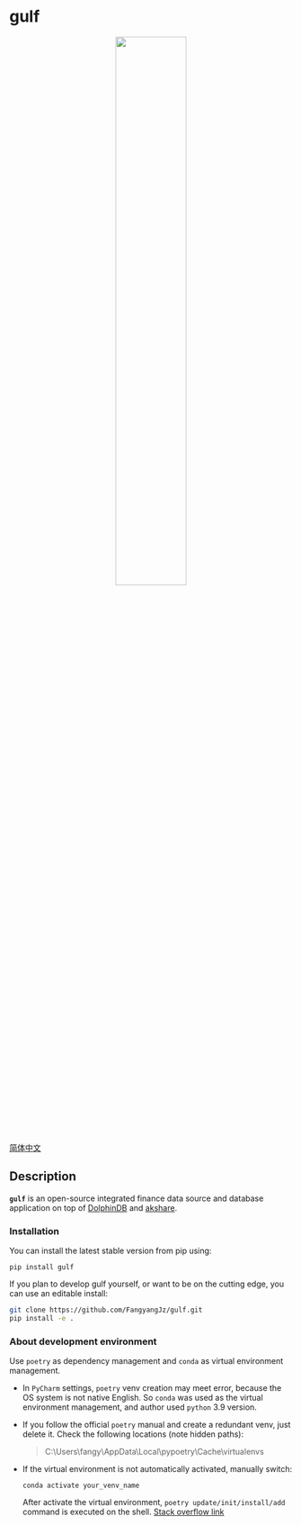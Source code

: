 gulf
========================
<div align="center">
<img src="https://github.com/FangyangJz/gulf/assets/19723117/2d2a06b7-e4f5-429a-b87a-1b850070d033?raw=true" width="50%">
</div>

[简体中文](README_CN.md)

## Description

**`gulf`** is an open-source integrated finance data source and database application on top of [DolphinDB](https://www.dolphindb.com/) and [akshare](https://github.com/akfamily/akshare).

### Installation

You can install the latest stable version from pip using:
```
pip install gulf
```
If you plan to develop gulf yourself, or want to be on the cutting edge, you can use an editable install:
```bash
git clone https://github.com/FangyangJz/gulf.git
pip install -e .
```

### About development environment

Use `poetry` as dependency management and `conda` as virtual environment management.

* In `PyCharm` settings, `poetry` venv creation may meet error, because the OS system is not native English. So `conda` was used as the virtual environment management, and author used `python` 3.9 version.

* If you follow the official `poetry` manual and create a redundant venv, just delete it. Check the following locations (note hidden paths):

    > C:\Users\fangy\AppData\Local\pypoetry\Cache\virtualenvs


* If the virtual environment is not automatically activated, manually switch:
    ```
    conda activate your_venv_name
    ```
    After activate the virtual environment, `poetry update/init/install/add` command is executed on the shell. [Stack overflow link](https://stackoverflow.com/questions/70851048/does-it-make-sense-to-use-conda-poetry)
